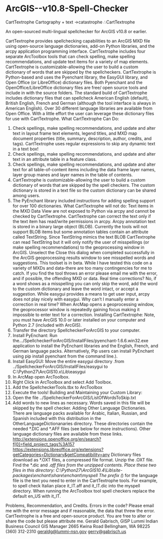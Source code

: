 # ArcGIS--v10.8-Spell-Checker



CartTextrophe
Cartography + text →catastrophe 
∴CartTextrophe

An open-sourced multi-lingual spellchecker for ArcGIS v10.8 or earlier.


CartTextrophe provides spellchecking capabilities to an ArcGIS MXD file using open-source language dictionaries, add-on Python libraries, and the arcpy application programming interface.  CartTextrophe includes four separate ArcToolbox tools that can check spelling, make spelling recommendations, and update text items for a variety of map elements.  CartTextrophe is customizable-allowing the user to build a custom dictionary of words that are skipped by the spellcheckers.
CartTextrophe is Python-based and uses the Pyenchant library, the EasyGUI library, and Open Office (or LibreOffice) dictionary files.  Both Pyenchant and the OpenOffice/LibreOffice dictionary files are free/ open source tools and include in with the source folders.
The standard build of CartTextrophe includes dictionary files that can spellcheck American English (default), British English, French and German (although the tool interface is always in American English).  Over 30 different language libraries are available from Open Office.  With a little effort the user can leverage these dictionary files for use with CartTextrophe.
 What CartTextrophe Can Do:
1.	Check spellings, make spelling recommendations, and update and alter text in layout frame text elements, legend titles, and MXD map document properties (title, summary, description, author, credits, and tags).  CartTextrophe uses regular expressions to skip any dynamic text in a text box!
2.	Check spellings, make spelling recommendations, and update and alter text in an attribute table in a feature class.
3.	Check spellings, make spelling recommendations, and update and alter text for all table-of-content items including the data frame layer names, layer group manes and layer names in the table of contents.
4.	CartTextrophe is customizable-allowing the user to build a custom dictionary of words that are skipped by the spell checkers.  The custom dictionary is stored in a text file so the custom dictionary can be shared among users.
5.	The PyEnchant library included instructions for adding spelling support for over 100 dictionaries.
What CartTextrophe will not do:
Text items in the MXD Data View are not exposed to Python via arcpy and cannot be checked by CartTextrophe.
CartTextrophe can correct the text only if the text item has read/write permissions in arcpy.  Arcpy annotation text is stored in a binary large object (BLOB).  Currently the tools will not support BLOB items but some annotation tables contain an attribute called TextString.  Since TextString mimics the text BLOB CartTextrophe can read TextString but it will only notify the user of misspellings (or make spelling recommendations) to the geoprocessing window in ArcGIS.  Unselect the Close this dialog when completed successfully in the ArcGIS geoprocessing results window to see misspelled words and suggestions.
This toolset is in beta.  While I have tested this code on a variety of MXDs and data-there are too many contingencies for me to catch.  If you find the tool throws an error please email me with the error, and if possible, the offending MXD or data.
Real time corrections?  No, if a word shows as a misspelling you can only skip the word, add the word to the custom dictionary and leave the word intact, or accept a suggestion.  While easygui provides a means to get user input, arcpy does not play nicely with easygui.  Why can’t I manually enter a correction in real time?  When ArcMap opens a geoprocessing window, the geoprocessor window is repeatedly gaining focus making it impossible to enter text for a correction.
Installing CartTextrophe:
Note, you must have ArcGIS 10.0 or later installed on your computer and Python 2.7 (included with ArcGIS). 
1.	Transfer the directory SpellcheckerForArcGIS to your computer.
2.	Install PyEnchant:  Run the.../SpellcheckerForArcGIS/InstallFiles/pyenchant-1.6.6.win32.exe application to install the PyEnchant libraries and the English, French, and German language packs.  Alternatively, Pip users can install PyEnchant using pip install pyenchant from the command line.).
3.	Install EasyGUI:  Move the entire easygui directory .from ../SpellcheckerForArcGIS/InstallFiles/easygui to C:\Python27\ArcGIS10.x\Lib\easygui
4.	In ArcMap open ArcToolbox.
5.	Right Click in ArcToolbox and select Add Toolbox.
6.	Add the SpellcheckerTools.tbx to ArcToolbox
7.	Execute the tools!
Building and Maintaining your Custom Library:
1.	Open the file ../SpellcheckerForArcGIS/ListOfWordsToSkip.txt
2.	Add words to new lines as necessary.  Words saved in this file will be skipped by the spell checker.
Adding Other Language Dictionaries.
There are language packs available for Arabic, Italian, Russian, and Spanish included with this distribution in the OtherLanguageDictionanaries directory.  These directories contain the needed *.DIC and *.AFF files (see below for more instructions).
Other language dictionary files are available from these links.
http://extensions.openoffice.org/en/search?f[0]=field_project_tags%3A157
https://extensions.libreoffice.org/extensions?getCategories=Dictionary&getCompatibility=any
Dictionary files download as *.OXT files, a compressed file format.  Unzip the .OXT file.  Find the *.dic and *.aff files from the unzipped contents.  Place these two files in this directory:  C:\Python27\ArcGIS10.4\Lib\site-packages\enchant\share\enchant\myspell
The prefix (*) for the language file is the text you need to enter in the CartTextrophe tools.  For example, to spell check Italian place it_IT.aff and it_IT.dic into the myspell directory. When running the ArcToolbox tool spell checkers replace the default en_US with it_IT. 

Problems, Recommendation, and Credits.
Errors in the code?  Please email me with the error message and if reasonable, the data that threw the error.
CartTextrophe is a free and open-source product.  You are free to alter or share the code but please attribute me.
Gerald Gabrisch, GISP
Lummi Indian Business Council GIS Manager
2665 Kwina Road
Bellingham, WA 98225
(360) 312-2310
geraldg@lummi-nsn.gov
gerry@gabrisch.us

